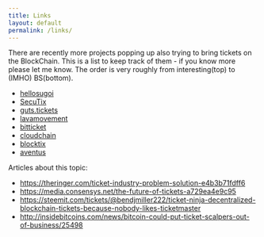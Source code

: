 ```yaml
---
title: Links
layout: default
permalink: /links/
---
```


There are recently more projects popping up also trying to bring tickets on the BlockChain. This is a list to keep track of them - if you know more please let me know. The order is very roughly from interesting(top) to (IMHO) BS(bottom).

* <a href="https://www.hellosugoi.com">hellosugoi</a>
* <a href="https://www.secutix.com">SecuTix</a>
* <a href="https://guts.tickets">guts.tickets</a>
* <a href="http://www.lavamovement.com">lavamovement</a>
* <a href="https://www.citizenticket.co.uk/bitticket">bitticket</a>
* <a href="http://www.reply.com/en/content/blockchain-ticketing-solution-cloudchain">cloudchain</a>
* <a href="https://blocktix.io">blocktix</a>
* <a href="https://aventus.io">aventus</a>

Articles about this topic:

* <a href="https://theringer.com/ticket-industry-problem-solution-e4b3b71fdff6">https://theringer.com/ticket-industry-problem-solution-e4b3b71fdff6</a>
* <a href="https://media.consensys.net/the-future-of-tickets-a729ea4e9c95">https://media.consensys.net/the-future-of-tickets-a729ea4e9c95</a>
* <a href="https://steemit.com/tickets/@bendjmiller222/ticket-ninja-decentralized-blockchain-tickets-because-nobody-likes-ticketmaster">https://steemit.com/tickets/@bendjmiller222/ticket-ninja-decentralized-blockchain-tickets-because-nobody-likes-ticketmaster</a>
* <a href="http://insidebitcoins.com/news/bitcoin-could-put-ticket-scalpers-out-of-business/25498">http://insidebitcoins.com/news/bitcoin-could-put-ticket-scalpers-out-of-business/25498</a>
